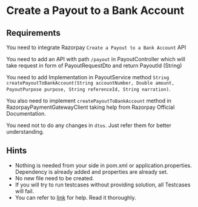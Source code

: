 # Create a Payout to a Bank Account

## Requirements

You need to integrate Razorpay `Create a Payout to a Bank Account` API

You need to add an API with path `/payout` in PayoutController which will take request in form of PayoutRequestDto and return PayoutId (String)

You need to add Implementation in PayoutService method `String createPayoutToBankAccount(String accountNumber, Double amount, PayoutPurpose purpose, String referenceId, String narration)`.

You also need to implement `createPayoutToBankAccount` method in RazorpayPaymentGatewayClient taking help from Razorpay Official Documentation.

You need not to do any changes in `dtos`. Just refer them for better understanding.

## Hints

 - Nothing is needed from your side in pom.xml or application.properties. Dependency is already added and properties are already set.
 - No new file need to be created.
 - If you will try to run testcases without providing solution, all Testcases will fail.
 - You can refer to [link](https://razorpay.com/docs/api/x/payouts/create/bank-account/) for help. Read it thoroughly.